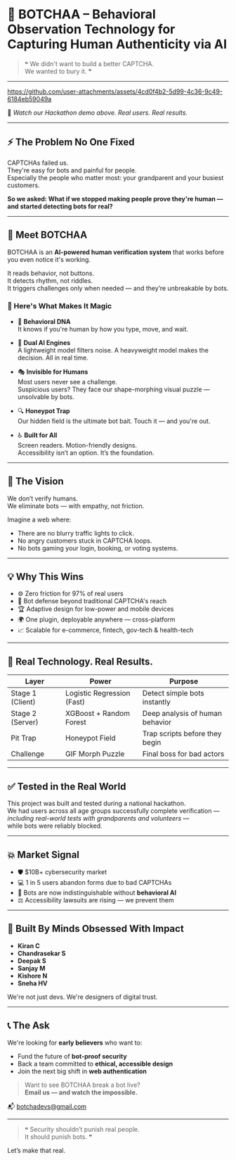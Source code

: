 # 🧠 BOTCHAA – Behavioral Observation Technology for Capturing Human Authenticity via AI

> ❝ We didn't want to build a better CAPTCHA.  
We wanted to bury it. ❞

---


https://github.com/user-attachments/assets/4cd0f4b2-5d99-4c36-9c49-6184eb59049a





🎥 *Watch our Hackathon demo above. Real users. Real results.*

---

## ⚡️ The Problem No One Fixed

CAPTCHAs failed us.  
They're easy for bots and painful for people.  
Especially the people who matter most: your grandparent and your busiest customers.

**So we asked: What if we stopped making people prove they're human — and started detecting bots for real?**

---

## 🚀 Meet BOTCHAA

BOTCHAA is an **AI-powered human verification system** that works before you even notice it's working.

It reads behavior, not buttons.  
It detects rhythm, not riddles.  
It triggers challenges only when needed — and they’re unbreakable by bots.

### 🤯 Here's What Makes It Magic

- 🧬 **Behavioral DNA**  
  It knows if you're human by how you type, move, and wait.

- 🧠 **Dual AI Engines**  
  A lightweight model filters noise. A heavyweight model makes the decision. All in real time.

- 🎭 **Invisible for Humans**  
  Most users never see a challenge.  
  Suspicious users? They face our shape-morphing visual puzzle — unsolvable by bots.

- 🔍 **Honeypot Trap**  
  Our hidden field is the ultimate bot bait. Touch it — and you're out.

- ♿ **Built for All**  
  Screen readers. Motion-friendly designs.  
  Accessibility isn’t an option. It’s the foundation.

---

## 🧠 The Vision

We don’t verify humans.  
We eliminate bots — with empathy, not friction.

Imagine a web where:

- There are no blurry traffic lights to click.
- No angry customers stuck in CAPTCHA loops.
- No bots gaming your login, booking, or voting systems.

---

## 💡 Why This Wins

- ⚙️ Zero friction for 97% of real users
- 🚫 Bot defense beyond traditional CAPTCHA's reach
- 🏆 Adaptive design for low-power and mobile devices
- 🌍 One plugin, deployable anywhere — cross-platform
- 📈 Scalable for e-commerce, fintech, gov-tech & health-tech

---

## 🔐 Real Technology. Real Results.

| Layer        | Power                   | Purpose                         |
|--------------|--------------------------|----------------------------------|
| Stage 1 (Client) | Logistic Regression (Fast) | Detect simple bots instantly     |
| Stage 2 (Server) | XGBoost + Random Forest     | Deep analysis of human behavior  |
| Pit Trap     | Honeypot Field          | Trap scripts before they begin   |
| Challenge    | GIF Morph Puzzle        | Final boss for bad actors        |

---

## ✅ Tested in the Real World

This project was built and tested during a national hackathon.  
We had users across all age groups successfully complete verification —  
*including real-world tests with grandparents and volunteers* —  
while bots were reliably blocked.

---

## 💥 Market Signal

- 🛡️ $10B+ cybersecurity market
- 💻 1 in 5 users abandon forms due to bad CAPTCHAs
- 🤖 Bots are now indistinguishable without **behavioral AI**
- ⚖️ Accessibility lawsuits are rising — we prevent them

---

## 👑 Built By Minds Obsessed With Impact

- **Kiran C**  
- **Chandrasekar S**  
- **Deepak S**  
- **Sanjay M**  
- **Kishore N**  
- **Sneha HV**

We're not just devs. We're designers of digital trust.

---

## 📞 The Ask

We're looking for **early believers** who want to:

- Fund the future of **bot-proof security**
- Back a team committed to **ethical, accessible design**
- Join the next big shift in **web authentication**

> Want to see BOTCHAA break a bot live?  
**Email us — and watch the impossible.**

📬 botchadevs@gmail.com

---

> ❝ Security shouldn’t punish real people.  
It should punish bots. ❞

Let’s make that real.
